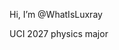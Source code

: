 Hi, I’m @WhatIsLuxray

UCI 2027 physics major
<!---
WhatIsLuxray/WhatIsLuxray is a ✨ special ✨ repository because its `README.md` (this file) appears on your GitHub profile.
You can click the Preview link to take a look at your changes.
--->
